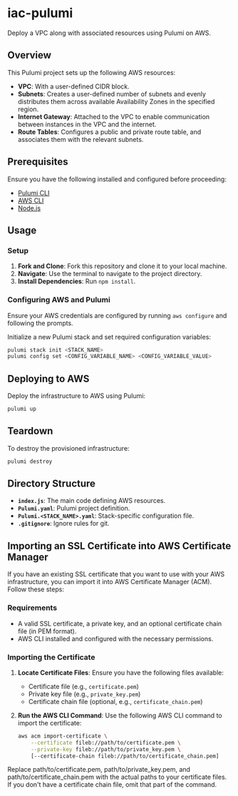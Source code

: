 # iac-pulumi

Deploy a VPC along with associated resources using Pulumi on AWS.

## Overview

This Pulumi project sets up the following AWS resources:

- **VPC**: With a user-defined CIDR block.
- **Subnets**: Creates a user-defined number of subnets and evenly distributes them across available Availability Zones in the specified region.
- **Internet Gateway**: Attached to the VPC to enable communication between instances in the VPC and the internet.
- **Route Tables**: Configures a public and private route table, and associates them with the relevant subnets.

## Prerequisites

Ensure you have the following installed and configured before proceeding:

- [Pulumi CLI](https://www.pulumi.com/docs/get-started/install/)
- [AWS CLI](https://aws.amazon.com/cli/)
- [Node.js](https://nodejs.org/en/download/)

## Usage

### Setup

1. **Fork and Clone**: Fork this repository and clone it to your local machine.
2. **Navigate**: Use the terminal to navigate to the project directory.
3. **Install Dependencies**: Run `npm install`.

### Configuring AWS and Pulumi

Ensure your AWS credentials are configured by running `aws configure` and following the prompts.

Initialize a new Pulumi stack and set required configuration variables:
```sh
pulumi stack init <STACK_NAME>
pulumi config set <CONFIG_VARIABLE_NAME> <CONFIG_VARIABLE_VALUE>
```

## Deploying to AWS

Deploy the infrastructure to AWS using Pulumi:

```sh
pulumi up
```
## Teardown

To destroy the provisioned infrastructure:

```sh
pulumi destroy
```

## Directory Structure

- **`index.js`**: The main code defining AWS resources.
- **`Pulumi.yaml`**: Pulumi project definition.
- **`Pulumi.<STACK_NAME>.yaml`**: Stack-specific configuration file.
- **`.gitignore`**: Ignore rules for git.


## Importing an SSL Certificate into AWS Certificate Manager

If you have an existing SSL certificate that you want to use with your AWS infrastructure, you can import it into AWS Certificate Manager (ACM). Follow these steps:

### Requirements

- A valid SSL certificate, a private key, and an optional certificate chain file (in PEM format).
- AWS CLI installed and configured with the necessary permissions.

### Importing the Certificate

1. **Locate Certificate Files**: Ensure you have the following files available:
   - Certificate file (e.g., `certificate.pem`)
   - Private key file (e.g., `private_key.pem`)
   - Certificate chain file (optional, e.g., `certificate_chain.pem`)

2. **Run the AWS CLI Command**: Use the following AWS CLI command to import the certificate:

   ```sh
   aws acm import-certificate \
       --certificate fileb://path/to/certificate.pem \
       --private-key fileb://path/to/private_key.pem \
       [--certificate-chain fileb://path/to/certificate_chain.pem]
    ```
Replace path/to/certificate.pem, path/to/private_key.pem, and path/to/certificate_chain.pem with the actual paths to your certificate files. If you don't have a certificate chain file, omit that part of the command.